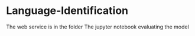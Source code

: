 # Language-Identification
The web service is in the folder
The jupyter notebook evaluating the model
